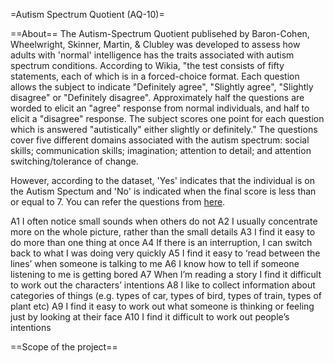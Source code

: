 =Autism Spectrum Quotient (AQ-10)=

==About==
The Autism-Spectrum Quotient publisehed by Baron-Cohen, Wheelwright, Skinner, Martin, & Clubley was developed to assess how adults with 'normal' intelligence has the traits associated with autism spectrum conditions. According to Wikia, "the test consists of fifty statements, each of which is in a forced-choice format. Each question allows the subject to indicate "Definitely agree", "Slightly agree", "Slightly disagree" or "Definitely disagree". Approximately half the questions are worded to elicit an "agree" response from normal individuals, and half to elicit a "disagree" response. The subject scores one point for each question which is answered "autistically" either slightly or definitely." The questions cover five different domains associated with the autism spectrum: social skills; communication skills; imagination; attention to detail; and attention switching/tolerance of change.

However, according to the dataset, 'Yes' indicates that the individual is on the Autism Spectum and 'No' is indicated when the final score is less than or equal to 7. You can refer the questions from [here](https://www.nice.org.uk/guidance/cg142/resources/autism-spectrum-quotient-aq10-test-pdf-186582493).

A1 I often notice small sounds when others do not A2 I usually concentrate more on the whole picture, rather than the small details A3 I find it easy to do more than one thing at once A4 If there is an interruption, I can switch back to what I was doing very quickly A5 I find it easy to ‘read between the lines’ when someone is talking to me A6 I know how to tell if someone listening to me is getting bored A7 When I’m reading a story I find it difficult to work out the characters’ intentions A8 I like to collect information about categories of things (e.g. types of car, types of bird, types of train, types of plant etc) A9 I find it easy to work out what someone is thinking or feeling just by looking at their face A10 I find it difficult to work out people’s intentions


==Scope of the project==
